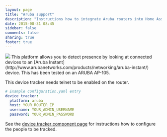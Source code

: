 ```yaml
---
layout: page
title: "Aruba support"
description: "Instructions how to integrate Aruba routers into Home Assistant."
date: 2015-08-31 08:45
sidebar: false
comments: false
sharing: true
footer: true
---
```


<img src='/images/supported_brands/aruba.png' class='brand pull-right' />
This platform allows you to detect presence by looking at connected devices to an [Aruba Instant](http://www.arubanetworks.com/products/networking/aruba-instant/) device. This has been tested on an ARUBA AP-105.

<p class='note warning'>
This device tracker needs telnet to be enabled on the router.
</p>

```yaml
# Example configuration.yaml entry
device_tracker:
  platform: aruba
  host: YOUR_ROUTER_IP
  username: YOUR_ADMIN_USERNAME
  password: YOUR_ADMIN_PASSWORD
```

See the [device tracker component page](/components/device_tracker.html) for instructions how to configure the people to be tracked.

